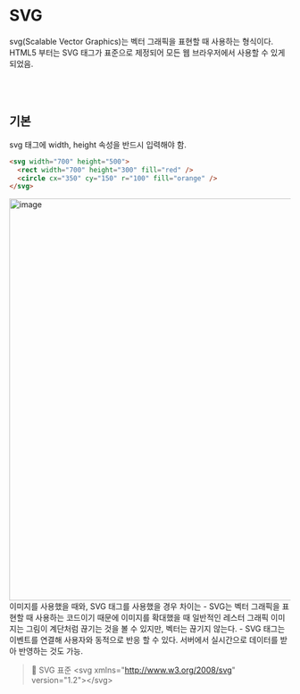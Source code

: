 # SVG
svg(Scalable Vector Graphics)는 벡터 그래픽을 표현할 때 사용하는 형식이다. HTML5 부터는 SVG 태그가 표준으로 제정되어 모든 웹 브라우저에서 사용할 수 있게 되었음.

<br/>
<br/>

## 기본
svg 태그에 width, height 속성을 반드시 입력해야 함.
```html
<svg width="700" height="500">
  <rect width="700" height="300" fill="red" />
  <circle cx="350" cy="150" r="100" fill="orange" />
</svg>
```
<img width="720" alt="image" src="https://user-images.githubusercontent.com/59427983/210130557-421875a4-7ba9-4c1d-991d-5c093ba3a6aa.png">
이미지를 사용했을 때와, SVG 태그를 사용했을 경우 차이는
- SVG는 벡터 그래픽을 표현할 때 사용하는 코드이기 때문에 이미지를 확대했을 때 일반적인 레스터 그래픽 이미지는 그림이 계단처럼 끊기는 것을 볼 수 있지만, 벡터는 끊기지 않는다.
- SVG 태그는 이벤트를 연결해 사용자와 동적으로 반응 할 수 있다. 서버에서 실시간으로 데이터를 받아 반영하는 것도 가능.

> 📌 SVG 표준
> \<svg xmlns="http://www.w3.org/2008/svg" version="1.2">\</svg>